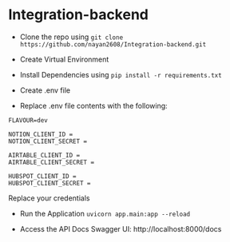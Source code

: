 # Integration-backend

- Clone the repo using `git clone https://github.com/nayan2608/Integration-backend.git`

- Create Virtual Environment

- Install Dependencies using `pip install -r requirements.txt`

- Create .env file

- Replace .env file contents with the following:

```.env
FLAVOUR=dev

NOTION_CLIENT_ID = 
NOTION_CLIENT_SECRET = 

AIRTABLE_CLIENT_ID = 
AIRTABLE_CLIENT_SECRET = 

HUBSPOT_CLIENT_ID = 
HUBSPOT_CLIENT_SECRET = 

```
Replace your credentials 

- Run the Application `uvicorn app.main:app --reload`
  
- Access the API Docs 
  Swagger UI: http://localhost:8000/docs



